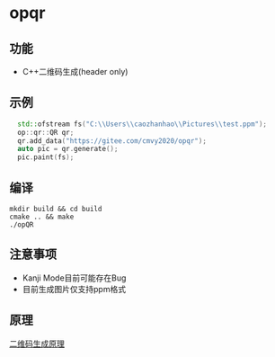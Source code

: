 # opqr

## 功能
- C++二维码生成(header only)
## 示例
```c++
  std::ofstream fs("C:\\Users\\caozhanhao\\Pictures\\test.ppm");
  op::qr::QR qr;
  qr.add_data("https://gitee.com/cmvy2020/opqr");
  auto pic = qr.generate();
  pic.paint(fs);
```
## 编译
```
mkdir build && cd build 
cmake .. && make
./opQR
```
## 注意事项
- Kanji Mode目前可能存在Bug
- 目前生成图片仅支持ppm格式
## 原理
[二维码生成原理](https://zhuanlan.zhihu.com/p/543574464)
